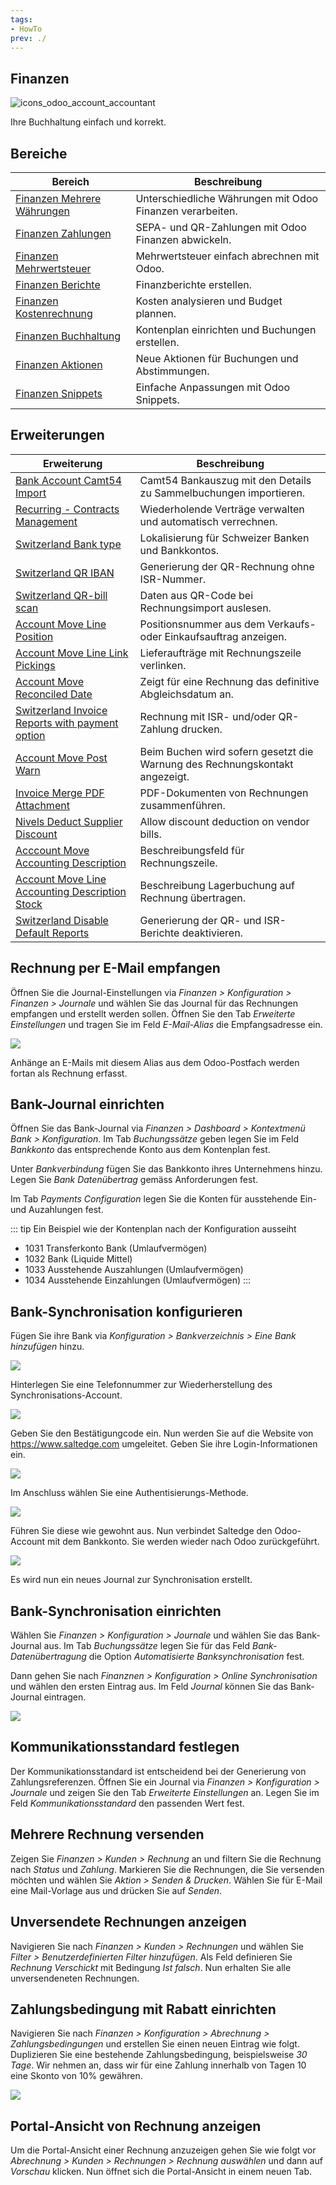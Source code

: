 ```yaml
---
tags:
- HowTo
prev: ./
---
```

## Finanzen
![icons_odoo_account_accountant](assets/icons_odoo_account_accountant.png)

Ihre Buchhaltung einfach und korrekt.

## Bereiche

| Bereich                                                         | Beschreibung                                              |
| --------------------------------------------------------------- | --------------------------------------------------------- |
| [Finanzen Mehrere Währungen](Finanzen%20Mehrere%20Währungen.md) | Unterschiedliche Währungen mit Odoo Finanzen verarbeiten. |
| [Finanzen Zahlungen](Finanzen%20Zahlungen.md)                   | SEPA- und QR-Zahlungen mit Odoo Finanzen abwickeln.       |
| [Finanzen Mehrwertsteuer](Finanzen%20Mehrwertsteuer.md)         | Mehrwertsteuer einfach abrechnen mit Odoo.                |
| [Finanzen Berichte](Finanzen%20Berichte.md)                     | Finanzberichte erstellen.                                 |
| [Finanzen Kostenrechnung](Finanzen%20Kostenrechnung.md)         | Kosten analysieren und Budget plannen.                    |
| [Finanzen Buchhaltung](Finanzen%20Buchhaltung.md)               | Kontenplan einrichten und Buchungen erstellen.            |
| [Finanzen Aktionen](Finanzen%20Aktionen.md)                     | Neue Aktionen für Buchungen und Abstimmungen.             |
| [Finanzen Snippets](Finanzen%20Snippets.md)                     | Einfache Anpassungen mit Odoo Snippets.                   |

## Erweiterungen

| Erweiterung                                                                                                     | Beschreibung                                                                |
| --------------------------------------------------------------------------------------------------------------- | --------------------------------------------------------------------------- |
| [Bank Account Camt54 Import](Bank%20Account%20Camt54%20Import.md)                                               | Camt54 Bankauszug mit den Details zu Sammelbuchungen importieren.           |
| [Recurring - Contracts Management](Contract.md)                                                                 | Wiederholende Verträge verwalten und automatisch verrechnen.                |
| [Switzerland Bank type](Switzerland%20Bank%20Type.md)                                                           | Lokalisierung für Schweizer Banken und Bankkontos.                          |
| [Switzerland QR IBAN](Switzerland%20QR%20IBAN.md)                                                               | Generierung der QR-Rechnung ohne ISR-Nummer.                                |
| [Switzerland QR-bill scan](Switzerland%20QR-bill%20scan.md)                                                     | Daten aus QR-Code bei Rechnungsimport auslesen.                             |
| [Account Move Line Position](Account%20Move%20Line%20Position.md)                                               | Positionsnummer aus dem Verkaufs- oder Einkaufsauftrag anzeigen.            |
| [Account Move Line Link Pickings](Account%20Move%20Line%20Link%20Pickings.md)                                   | Lieferaufträge mit Rechnungszeile verlinken.                                |
| [Account Move Reconciled Date](Account%20Move%20Reconciled%20Date.md)                                           | Zeigt für eine Rechnung das definitive Abgleichsdatum an.                   |
| [Switzerland Invoice Reports with payment option](Switzerland%20Invoice%20Reports%20with%20payment%20option.md) | Rechnung mit ISR- und/oder QR-Zahlung drucken.                              |
| [Account Move Post Warn](Account%20Move%20Post%20Warn.md)                                                       | Beim Buchen wird sofern gesetzt die Warnung des Rechnungskontakt angezeigt. |
| [Invoice Merge PDF Attachment](Invoice%20Merge%20PDF%20Attachment.md)                                           | PDF-Dokumenten von Rechnungen zusammenführen.                               |
| [Nivels Deduct Supplier Discount](Nivels%20Deduct%20Supplier%20Discount.md)                                     | Allow discount deduction on vendor bills.                                   |
| [Acccount Move Accounting Description](Acccount%20Move%20Accounting%20Description.md)                           | Beschreibungsfeld für Rechnungszeile.                                       |
| [Account Move Line Accounting Description Stock](Account%20Move%20Line%20Accounting%20Description%20Stock)      | Beschreibung Lagerbuchung auf Rechnung übertragen.                          |
| [Switzerland Disable Default Reports](Switzerland%20Disable%20Default%20Reports.md)                             | Generierung der QR- und ISR-Berichte deaktivieren.                          |

## Rechnung per E-Mail empfangen

Öffnen Sie die Journal-Einstellungen via *Finanzen > Konfiguration > Finanzen > Journale* und wählen Sie das Journal für das Rechnungen empfangen und erstellt werden sollen. Öffnen Sie den Tab *Erweiterte Einstellungen* und tragen Sie im Feld *E-Mail-Alias* die Empfangsadresse ein.

![](assets/Finanzen%20Journal%20E-Mail-Alias.png)

Anhänge an E-Mails mit diesem Alias aus dem Odoo-Postfach werden fortan als Rechnung erfasst.

## Bank-Journal einrichten

Öffnen Sie das Bank-Journal via *Finanzen > Dashboard > Kontextmenü Bank > Konfiguration*. Im Tab *Buchungssätze* geben legen Sie im Feld *Bankkonto* das entsprechende Konto aus dem Kontenplan fest.

Unter *Bankverbindung* fügen Sie das Bankkonto ihres Unternehmens hinzu. Legen Sie *Bank Datenübertrag* gemäss Anforderungen fest.

Im Tab *Payments Configuration* legen Sie die Konten für ausstehende Ein- und Auzahlungen fest.

::: tip
Ein Beispiel wie der Kontenplan nach der Konfiguration ausseiht
* 1031 Transferkonto Bank (Umlaufvermögen)
* 1032 Bank (Liquide Mittel)
* 1033 Ausstehende Auszahlungen (Umlaufvermögen)
* 1034 Ausstehende Einzahlungen (Umlaufvermögen)
:::

## Bank-Synchronisation konfigurieren

Fügen Sie ihre Bank via *Konfiguration > Bankverzeichnis > Eine Bank hinzufügen* hinzu.

![](assets/Finanzan%20Raiffeisen%20Schweiz.png)

Hinterlegen Sie eine Telefonnummer zur Wiederherstellung des Synchronisations-Account.

![](assets/Finanzen%20Account%20Recovery.png)

Geben Sie den Bestätigungcode ein. Nun werden Sie auf die Website von <https://www.saltedge.com> umgeleitet. Geben Sie ihre Login-Informationen ein.

![](assets/Finanzen%20Saltedge%20Account.png)

Im Anschluss wählen Sie eine Authentisierungs-Methode.

![](assets/Finanzen%20Saltedge%20Authenticaion.png)

Führen Sie diese wie gewohnt aus. Nun verbindet Saltedge den Odoo-Account mit dem Bankkonto. Sie werden wieder nach Odoo zurückgeführt.

![](assets/Finanzen%20Bankkonto%20verknüpfen.png)

Es wird nun ein neues Journal zur Synchronisation erstellt.

## Bank-Synchronisation einrichten

Wählen Sie *Finanzen > Konfiguration > Journale* und wählen Sie das Bank-Journal aus. Im Tab *Buchungssätze* legen Sie für das Feld *Bank-Datenübertragung* die Option *Automatisierte Banksynchronisation* fest.

Dann gehen Sie nach *Finanznen > Konfiguration > Online Synchronisation* und wählen den ersten Eintrag aus. Im Feld *Journal* können Sie das Bank-Journal eintragen.

![](assets/Fianzen%20Bank-Journal%20eintragen.png)

## Kommunikationsstandard festlegen

Der Kommunikationsstandard ist entscheidend bei der Generierung von Zahlungsreferenzen. Öffnen Sie ein Journal via *Finanzen > Konfiguration > Journale* und zeigen Sie den Tab *Erweiterte Einstellungen* an. Legen Sie im Feld *Kommunikationsstandard* den passenden Wert fest.

## Mehrere Rechnung versenden

Zeigen Sie *Finanzen > Kunden > Rechnung* an und filtern Sie die Rechnung nach *Status* und *Zahlung*. Markieren Sie die Rechnungen, die Sie versenden möchten und wählen Sie *Aktion > Senden & Drucken*. Wählen Sie für E-Mail eine Mail-Vorlage aus und drücken Sie auf *Senden*.

## Unversendete Rechnungen anzeigen

Navigieren Sie nach *Finanzen > Kunden > Rechnungen* und wählen Sie *Filter > Benutzerdefinierten Filter hinzufügen*. Als Feld definieren Sie *Rechnung Verschickt* mit Bedingung *Ist falsch*. Nun erhalten Sie alle unversendeneten Rechnungen.

## Zahlungsbedingung mit Rabatt einrichten

Navigieren Sie nach *Finanzen > Konfiguration > Abrechnung > Zahlungsbedingungen* und erstellen Sie einen neuen Eintrag wie folgt. Duplizieren Sie eine bestehende Zahlungsbedingung, beispielsweise *30 Tage*. Wir nehmen an, dass wir für eine Zahlung innerhalb von Tagen 10 eine Skonto von 10% gewähren.

![](assets/Finanzen%20Rabatt.png)

## Portal-Ansicht von Rechnung anzeigen

Um die Portal-Ansicht einer Rechnung anzuzeigen gehen Sie wie folgt vor *Abrechnung > Kunden > Rechnungen > Rechnung auswählen* und dann auf *Vorschau* klicken. Nun öffnet sich die Portal-Ansicht in einem neuen Tab.
